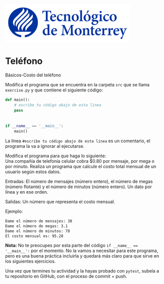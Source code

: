 ![Tec de Monterrey](../../images/logotecmty.png)
# Teléfono
Básicos-Costo del teléfono

Modifica el programa que se encuentra en la carpeta `src` que se llama `exercise.py` y que contiene el siguiente código:

```python
def main():
    # escribe tu código abajo de esta línea
    pass


if __name__ == '__main__':
    main()
```

La línea `#escribe tu código abajo de esta línea` es un comentario, el programa la va a ignorar al ejecutarse.

Modifica el programa para que haga lo siguiente:
<br>
Una compañía de telefonía celular cobra $0.80 por mensaje, por mega o por minuto. Realiza un programa que calcule el costo total mensual de un usuario según estos datos.

Entradas:
El número de mensajes (número entero), el número de megas (número flotante) y el número de minutos (número entero). Un dato por línea y en ese orden.

Salidas:
Un número que representa el costo mensual.

Ejemplo:
```
Dame el número de mensajes: 38
Dame el número de megas: 3.1
Dame el número de minutos: 78
El costo mensual es: 95.28
```

**Nota:** No te preocupes por esta parte del código `if __name__ == '__main__':` por el momento. No la vamos a necesitar para este programa, pero es una buena práctica incluirla y quedará más claro para que sirve en los siguientes ejercicios.

Una vez que termines tu actividad y la hayas probado con `pytest`, subela a tu repositorio en GitHub, con el proceso de commit + push.
